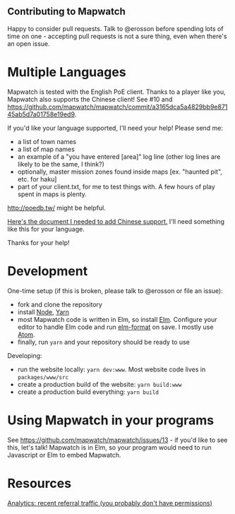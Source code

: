 ## Contributing to Mapwatch

Happy to consider pull requests. Talk to @erosson before spending lots of time on one - accepting pull requests is not a sure thing, even when there's an open issue.

# Multiple Languages

Mapwatch is tested with the English PoE client. Thanks to a player like you, Mapwatch also supports the Chinese client! See #10 and https://github.com/mapwatch/mapwatch/commit/a3165dca5a4829bb9e87145ab5d7a01758e19ed9. 

If you'd like your language supported, I'll need your help! Please send me:

* a list of town names
* a list of map names
* an example of a "you have entered [area]" log line (other log lines are likely to be the same, I think?)
* optionally, master mission zones found inside maps [ex. "haunted pit", etc. for haku]
* part of your client.txt, for me to test things with. A few hours of play spent in maps is plenty.

http://poedb.tw/ might be helpful.

[Here's the document I needed to add Chinese support.](https://docs.google.com/spreadsheets/d/1G2cPYZAldc7axDcH1-U83fNlJ18Rd2yo96YZL2zE3Lc/edit#gid=0) I'll need something like this for your language.

Thanks for your help!

# Development

One-time setup (if this is broken, please talk to @erosson or file an issue):

* fork and clone the repository
* install [Node](https://nodejs.org/en/), [Yarn](https://yarnpkg.com/en/docs/install)
* most Mapwatch code is written in Elm, so install [Elm](https://guide.elm-lang.org/install.html). Configure your editor to handle Elm code and run [elm-format](https://github.com/avh4/elm-format) on save. I mostly use [Atom](https://atom.io/packages/language-elm).
* finally, run `yarn` and your repository should be ready to use

Developing:

* run the website locally: `yarn dev:www`. Most website code lives in `packages/www/src`
* create a production build of the website: `yarn build:www`
* create a production build everything: `yarn build`

# Using Mapwatch in your programs

See https://github.com/mapwatch/mapwatch/issues/13 - if you'd like to see this, let's talk! Mapwatch is in Elm, so your program would need to run Javascript or Elm to embed Mapwatch.

# Resources

[Analytics: recent referral traffic (you probably don't have permissions)](https://analytics.google.com/analytics/web/#/report/trafficsources-referrals/a119582500w176920100p175689790/_u.dateOption=last7days&explorer-table.secSegmentId=analytics.fullReferrer&explorer-table.plotKeys=%5B%5D&explorer-graphOptions.primaryConcept=analytics.totalVisitors&explorer-graphOptions.compareConcept=analytics.newVisits&_.useg=builtin1/)
